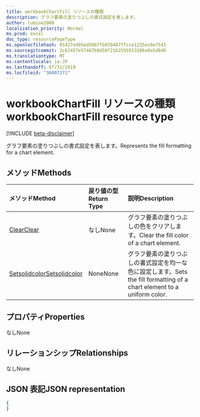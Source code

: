 ```yaml
---
title: workbookChartFill リソースの種類
description: グラフ要素の塗りつぶしの書式設定を表します。
author: lumine2008
localization_priority: Normal
ms.prod: excel
doc_type: resourcePageType
ms.openlocfilehash: 65427e495ed506ffb970487ffcce1235ec0e7541
ms.sourcegitcommit: 2c62457e57467b8d50f21b255b553106a9a5d8d6
ms.translationtype: MT
ms.contentlocale: ja-JP
ms.lasthandoff: 07/31/2019
ms.locfileid: "36007271"
---
```

# <a name="workbookchartfill-resource-type"></a><span data-ttu-id="c6af1-103">workbookChartFill リソースの種類</span><span class="sxs-lookup"><span data-stu-id="c6af1-103">workbookChartFill resource type</span></span>

[!INCLUDE [beta-disclaimer](../../includes/beta-disclaimer.md)]

<span data-ttu-id="c6af1-104">グラフ要素の塗りつぶしの書式設定を表します。</span><span class="sxs-lookup"><span data-stu-id="c6af1-104">Represents the fill formatting for a chart element.</span></span>

## <a name="methods"></a><span data-ttu-id="c6af1-105">メソッド</span><span class="sxs-lookup"><span data-stu-id="c6af1-105">Methods</span></span>

| <span data-ttu-id="c6af1-106">メソッド</span><span class="sxs-lookup"><span data-stu-id="c6af1-106">Method</span></span>           | <span data-ttu-id="c6af1-107">戻り値の型</span><span class="sxs-lookup"><span data-stu-id="c6af1-107">Return Type</span></span>    |<span data-ttu-id="c6af1-108">説明</span><span class="sxs-lookup"><span data-stu-id="c6af1-108">Description</span></span>|
|:---------------|:--------|:----------|
|[<span data-ttu-id="c6af1-109">Clear</span><span class="sxs-lookup"><span data-stu-id="c6af1-109">Clear</span></span>](../api/chartfill-clear.md)|<span data-ttu-id="c6af1-110">なし</span><span class="sxs-lookup"><span data-stu-id="c6af1-110">None</span></span>|<span data-ttu-id="c6af1-111">グラフ要素の塗りつぶしの色をクリアします。</span><span class="sxs-lookup"><span data-stu-id="c6af1-111">Clear the fill color of a chart element.</span></span>|
|[<span data-ttu-id="c6af1-112">Setsolidcolor</span><span class="sxs-lookup"><span data-stu-id="c6af1-112">Setsolidcolor</span></span>](../api/chartfill-setsolidcolor.md)|<span data-ttu-id="c6af1-113">None</span><span class="sxs-lookup"><span data-stu-id="c6af1-113">None</span></span>|<span data-ttu-id="c6af1-114">グラフ要素の塗りつぶしの書式設定を均一な色に設定します。</span><span class="sxs-lookup"><span data-stu-id="c6af1-114">Sets the fill formatting of a chart element to a uniform color.</span></span>|

## <a name="properties"></a><span data-ttu-id="c6af1-115">プロパティ</span><span class="sxs-lookup"><span data-stu-id="c6af1-115">Properties</span></span>
<span data-ttu-id="c6af1-116">なし</span><span class="sxs-lookup"><span data-stu-id="c6af1-116">None</span></span>

## <a name="relationships"></a><span data-ttu-id="c6af1-117">リレーションシップ</span><span class="sxs-lookup"><span data-stu-id="c6af1-117">Relationships</span></span>
<span data-ttu-id="c6af1-118">なし</span><span class="sxs-lookup"><span data-stu-id="c6af1-118">None</span></span>


## <a name="json-representation"></a><span data-ttu-id="c6af1-119">JSON 表記</span><span class="sxs-lookup"><span data-stu-id="c6af1-119">JSON representation</span></span>

<!--{
  "blockType": "resource",
  "optionalProperties": [],
  "baseType": "microsoft.graph.entity",
  "@odata.type": "microsoft.graph.workbookChartFill"
}-->

```json
{
}
```


<!-- uuid: 8fcb5dbc-d5aa-4681-8e31-b001d5168d79
2015-10-25 14:57:30 UTC -->
<!--
{
  "type": "#page.annotation",
  "description": "ChartFill resource",
  "keywords": "",
  "section": "documentation",
  "tocPath": "",
  "suppressions": []
}
-->
